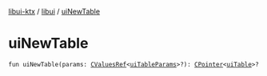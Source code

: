 [libui-ktx](../index.md) / [libui](index.md) / [uiNewTable](./ui-new-table.md)

# uiNewTable

`fun uiNewTable(params: `[`CValuesRef`](../kotlinx.cinterop/-c-values-ref/index.md)`<`[`uiTableParams`](ui-table-params/index.md)`>?): `[`CPointer`](../kotlinx.cinterop/-c-pointer/index.md)`<`[`uiTable`](ui-table.md)`>?`